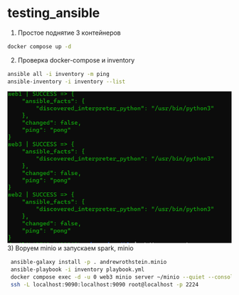 # testing_ansible
1) Простое поднятие 3 контейнеров
```sh
docker compose up -d
```
2) Проверка docker-compose и inventory
```sh
ansible all -i inventory -m ping
ansible-inventory -i inventory --list
```
![alt text](./screenshots/1.png)
3) Воруем minio и запускаем spark, minio
```sh
 ansible-galaxy install -p . andrewrothstein.minio
 ansible-playbook -i inventory playbook.yml
 docker compose exec -d -u 0 web3 minio server ~/minio --quiet --console-address :9090
 ssh -L localhost:9090:localhost:9090 root@localhost -p 2224
```
